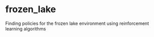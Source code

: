 # frozen_lake
Finding policies for the frozen lake environment using reinforcement learning algorithms
